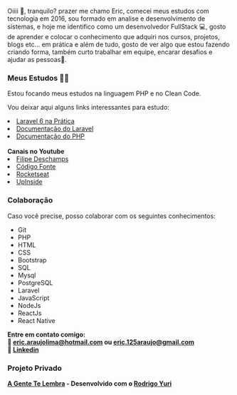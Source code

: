 Oiiii 👋, tranquilo? prazer me chamo Eric, comecei meus estudos com tecnologia em 2016, sou formado em analise e desenvolvimento de sistemas, e hoje me identifico como um desenvolvedor FullStack :computer:, gosto de aprender e colocar o conhecimento que adquiri nos cursos, projetos, blogs etc... em prática e além de tudo, gosto de ver algo que estou fazendo criando forma, também curto trabalhar em equipe, encarar desafios e ajudar as pessoas🤝.

### Meus Estudos 👨‍💻

Estou focando meus estudos na linguagem PHP e no Clean Code.

Vou deixar aqui alguns links interessantes para estudo:
 <li><a href="https://www.udemy.com/course/laravel-6-na-pratica">Laravel 6 na Prática</a></li>
 <li><a href="https://laravel.com/docs/8.x">Documentação do Laravel</a></li>
 <li><a href="https://www.php.net">Documentação do PHP</a></li>
 <br>
 <b>Canais no Youtube</b>
 <li><a href="https://www.youtube.com/channel/UCU5JicSrEM5A63jkJ2QvGYw">Filipe Deschamps</a></li>
 <li><a href="https://www.youtube.com/channel/UCFuIUoyHB12qpYa8Jpxoxow">Código Fonte</a></li>
 <li><a href="https://www.youtube.com/channel/UCSfwM5u0Kce6Cce8_S72olg">Rocketseat</a></li>
 <li><a href="https://www.youtube.com/channel/UChMsGvHD3hMOXD5wkivWhNg">UpInside</a></li>

### Colaboração

Caso você precise, posso colaborar com os seguintes conhecimentos:

- Git
- PHP
- HTML
- CSS
- Bootstrap
- SQL
- Mysql
- PostgreSQL
- Laravel 
- JavaScript
- NodeJs
- ReactJs
- React Native

<b>Entre em contato comigo:<b><br>
:e-mail: eric.araujolima@hotmail.com ou eric.125araujo@gmail.com<br>
💬 [Linkedin](https://www.linkedin.com/in/eric-ara%C3%BAjo-lima-48338615a/)
 
 ### Projeto Privado
 [A Gente Te Lembra](https://agentetelembra.com.br/) - Desenvolvido com o [Rodrigo Yuri](https://github.com/rodrigoyuri)

  
